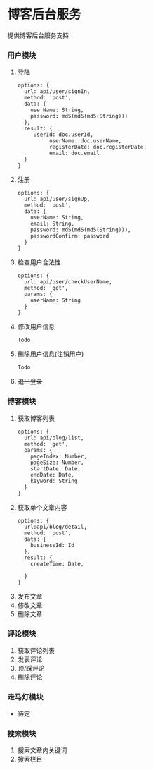 # 博客后台服务
提供博客后台服务支持

### 用户模块
1. 登陆
    ```
    options: {
      url: api/user/signIn,
      method: 'post',
      data: {
        userName: String,
        password: md5(md5(md5(String)))
      },
      result: {
         userId: doc.userId,
              userName: doc.userName,
              registerDate: doc.registerDate,
              email: doc.email
      }
    }
    ```
2. 注册
    ```
    options: {
      url: api/user/signUp,
      method: 'post',
      data: {
        userName: String,
        email: String,
        password: md5(md5(md5(String))),
        passwordConfirm: password
      }
    }
    ```
3. 检查用户合法性
    ```
    options: {
      url: api/user/checkUserName,
      method: 'get',
      params: {
        userName: String
      }
    }
    ```
4. 修改用户信息
    ```
    Todo
    ```
5. 删除用户信息(注销用户)
    ```
    Todo
    ```
6. ~~退出登录~~

### 博客模块
1. 获取博客列表  
    ```
    options: {
      url: api/blog/list,
      method: 'get',
      params: {
        pageIndex: Number,
        pageSize: Number,
        startDate: Date,
        endDate: Date,
        keyword: String
      }
    }
    ```
2. 获取单个文章内容
    ```
    options: {
      url:api/blog/detail,
      method: 'post',
      data: {
        businessId: Id
      },
      result: {
        createTime: Date,

      }
    }
    ```
3. 发布文章
4. 修改文章
5. 删除文章

### 评论模块
1. 获取评论列表
2. 发表评论
3. 顶/踩评论
4. 删除评论

### 走马灯模块
- 待定

### 搜索模块
1. 搜索文章内关键词
2. 搜索栏目

### 